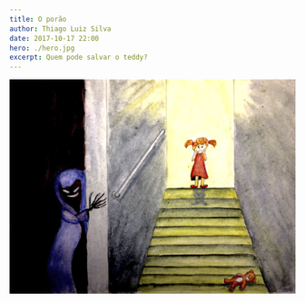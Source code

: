 ```yaml
---
title: O porão
author: Thiago Luiz Silva
date: 2017-10-17 22:00
hero: ./hero.jpg
excerpt: Quem pode salvar o teddy?
---
```



<div className="Image__Small">
  <img
    src="./2017-10-17-o-porao.jpeg"
    title="Quem pode salvar o teddy?"
    alt="Ursinho caído e uma menininha tem que ir busca-lo"
  />
</div>
